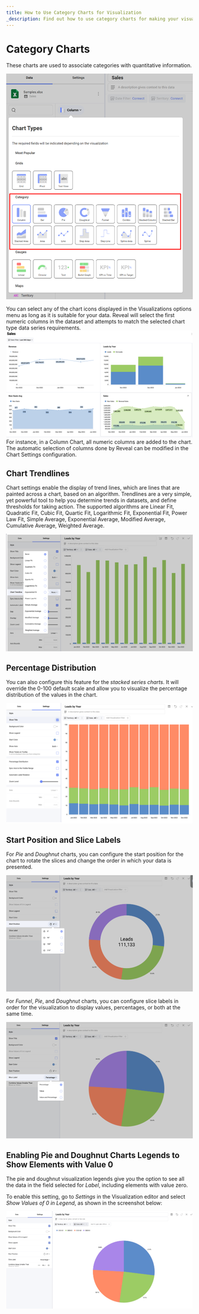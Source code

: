 ```yaml
---
title: How to Use Category Charts for Visualization
_description: Find out how to use category charts for making your visualizations truly remarkable.
---
```


# Category Charts

These charts are used to associate categories with quantitative
information.

![Category charts variations](images/category-charts-list.png)

You can select any of the chart icons displayed in the Visualizations
options menu as long as it is suitable for your data. Reveal will select
the first numeric columns in the dataset and attempts to match the
selected chart type data series requirements.
![Various charts visualizations in a dashboard](../images/various-charts-example.png)
For instance, in a Column Chart, all numeric columns are added to the
chart. The automatic selection of columns done by Reveal can be modified
in the Chart Settings configuration.

## Chart Trendlines

Chart settings enable the display of trend lines, which are lines that
are painted across a chart, based on an algorithm. Trendlines are a very
simple, yet powerful tool to help you determine trends in datasets, and
define thresholds for taking action. The supported algorithms are Linear
Fit, Quadratic Fit, Cubic Fit, Quartic Fit, Logarithmic Fit, Exponential
Fit, Power Law Fit, Simple Average, Exponential Average, Modified
Average, Cumulative Average, Weighted Average.

![Chart trendline options](images/chart-trendline-option.png)

## Percentage Distribution

You can also configure this feature for the *stacked series charts*. It
will override the 0-100 default scale and allow you to visualize the
percentage distribution of the values in the chart.

![Pivot editor view stacked percentage distribution setting](images/percentage-distribution-option-stacked-series-charts.png)

## Start Position and Slice Labels

For *Pie* and *Doughnut* charts, you can configure the start position
for the chart to rotate the slices and change the order in which your
data is presented.

![Start position setting while using a doughnut chart](images/start-position-setting-doughnut-chart-example.png)

For *Funnel*, *Pie*, and *Doughnut* charts, you can configure slice
labels in order for the visualization to display values, percentages, or
both at the same time.

![Pivot editor slice labels setting](images/slice-label-setting-doughnut-chart-example.png)

## Enabling Pie and Doughnut Charts Legends to Show Elements with Value 0

The pie and doughnut visualization legends give you the option to see
all the data in the field selected for *Label*, including elements with
value zero.

To enable this setting, go to *Settings* in the Visualization editor and
select *Show Values of 0 in Legend*, as shown in the screenshot below:

![Enabling the legend setting in the visualization editor](images/pie-chart-example-legends-value-zero-setting.png)

